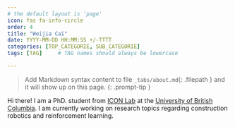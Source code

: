 ```yaml
---
# the default layout is 'page'
icon: fas fa-info-circle
order: 4
title: "Weijia Cai"
date: YYYY-MM-DD HH:MM:SS +/-TTTT
categories: [TOP_CATEGORIE, SUB_CATEGORIE]
tags: [TAG]     # TAG names should always be lowercase

---
```


> Add Markdown syntax content to file `_tabs/about.md`{: .filepath } and it will show up on this page.
{: .prompt-tip }

Hi there! I am a PhD. student from [ICON Lab](https://intelconstructlab.github.io/index.html) at the [University of British Columbia](https://www.ubc.ca/). I am currently working on research topics regarding construction robotics and reinforcement learning.
